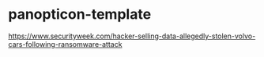 # panopticon-template

https://www.securityweek.com/hacker-selling-data-allegedly-stolen-volvo-cars-following-ransomware-attack

